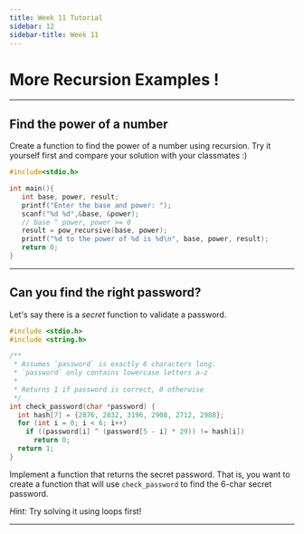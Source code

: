 ```yaml
---
title: Week 11 Tutorial
sidebar: 12
sidebar-title: Week 11
---
```


# More Recursion Examples !

---
## Find the power of a number

Create a function to find the power of a number using recursion. Try it yourself first and compare your solution with your classmates :)

```c
#include<stdio.h>

int main(){
   int base, power, result;
   printf("Enter the base and power: ");
   scanf("%d %d",&base, &power);
   // base ^ power, power >= 0
   result = pow_recursive(base, power);
   printf("%d to the power of %d is %d\n", base, power, result);
   return 0;
}
```
---

## Can you find the right password?

Let's say there is a _secret_ function to validate a password. 

```c
#include <stdio.h>
#include <string.h>

/**
 * Assumes `password` is exactly 6 characters long.
 * `password` only contains lowercase letters a-z
 *
 * Returns 1 if password is correct, 0 otherwise
 */
int check_password(char *password) {
  int hash[7] = {2876, 2832, 3196, 2908, 2712, 2988};
  for (int i = 0; i < 6; i++)
    if ((password[i] ^ (password[5 - i] * 29)) != hash[i])
      return 0;
  return 1;
}
```

Implement a function that returns the secret password. That is, you want to create a function that will use ```check_password``` to find the 6-char secret password.

*Hint:* Try solving it using loops first!

---
